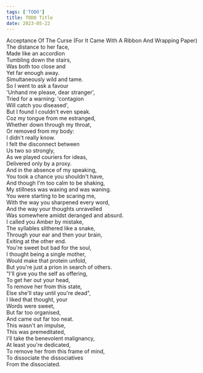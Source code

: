 ```yaml
---
tags: ['TODO']
title: TODO Title
date: 2023-05-22
---
```


Acceptance Of The Curse (For It Came With A Ribbon And Wrapping Paper)  
The distance to her face,  
Made like an accordion  
Tumbling down the stairs,  
Was both too close and  
Yet far enough away.  
Simultaneously wild and tame.  
So I went to ask a favour  
'Unhand me please, dear stranger',  
Tried for a warning: 'contagion  
Will catch you diseased',  
But I found I couldn't even speak.  
Coz my tongue from me estranged,  
Whether down through my throat,  
Or removed from my body:  
I didn't really know.  
I felt the disconnect between  
Us two so strongly,  
As we played couriers for ideas,  
Delivered only by a proxy.  
And in the absence of my speaking,  
You took a chance you shouldn't have,  
And though I'm too calm to be shaking,  
My stillness was waxing and was waning.  
You were starting to be scaring me,  
With the way you sharpened every word,  
And the way your thoughts unravelled  
Was somewhere amidst deranged and absurd.  
I called you Amber by mistake,  
The syllables slithered like a snake,  
Through your ear and then your brain,  
Exiting at the other end.  
You're sweet but bad for the soul,  
I thought being a single mother,  
Would make that protein unfold,  
But you're just a prion in search of others.  
"I'll give you the self as offering,  
To get her out your head,  
To remove her from this state,  
Else she'll stay until you're dead",  
I liked that thought, your  
Words were sweet,  
But far too organised,  
And came out far too neat.  
This wasn't an impulse,  
This was premeditated,  
I'll take the benevolent malignancy,  
At least you're dedicated,  
To remove her from this frame of mind,  
To dissociate the dissociatives  
From the dissociated.  
